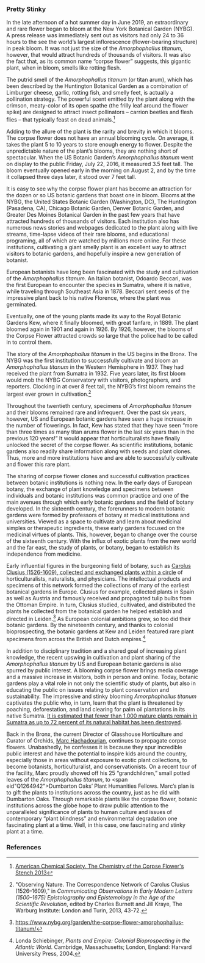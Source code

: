<var data-essay
	title="The Corpse Flower - Amorphophallus titanium"
	data-banner="https://upload.wikimedia.org/wikipedia/commons/d/da/Corpse_flower_%2871304%29f.jpg"
	data-layout="vtl"
	data-num-maps="4"
	data-num-images="10"
	data-num-specimens="16"
	data-num-primary-sources="4"
	data-author="Ashley Buchanan, PhD"></var>
	
### Pretty Stinky
In the late afternoon of a hot summer day in June 2019, an extraordinary and rare flower began to bloom at the <span eid="Q636275">New York Botanical Garden (NYBG)</span>. A press release was immediately sent out as visitors had only 24 to 36 hours to the see the world’s largest inflorescence (flower-bearing structure) in peak bloom. It was not just the size of the <span eid="Q431224">_Amorphophallus titanum_</span>, however, that would attract hundreds of thousands of visitors. It was also the fact that, as its common name “corpse flower” suggests, this gigantic plant, when in bloom, smells like rotting flesh. 
<param ve-video id="5upF4rJUxC4" title="NYBG 2019 Corpse Flower Timelapse">

The putrid smell of the _Amorphophallus titanum_ (or titan arum), which has been described by the Huntington Botanical Garden as a combination of Limburger cheese, garlic, rotting fish, and smelly feet, is actually a pollination strategy. The powerful scent emitted by the plant along with the crimson, <span data-click-image-zoomto="1706,1802,1461,1098">meaty-color of its open spathe</span> (the frilly leaf around the flower spike) are designed to attract insect pollinators – <span eid="Q303626">carrion beetles</span> and <span eid="Q978302">flesh flies</span> – that typically feast on dead animals.[^1] 
<var data-primary="image"></var>
<var data-image
     data-fit="cover"
     data-attribute="Corpse Flower (Amorphophallus Titanum) in full bloom at Edmonton's Muttart Conservatory, April 7, 2015. Photograph by Richard J. Rehman"
     data-url="https://upload.wikimedia.org/wikipedia/commons/4/40/Corpse_Flower_%28Amorphophallus_Titanum%29_1_of_5.jpg"></var>

Adding to the allure of the plant is the rarity and brevity in which it blooms. The corpse flower does not have an annual blooming cycle. On average, it takes the plant 5 to 10 years to store enough energy to flower. Despite the unpredictable nature of the plant’s blooms, they are nothing short of spectacular. When the US Botanic Garden’s _Amorphophallus titanum_ went on display to the public Friday, July 22, 2016, it measured 3.5 feet tall. The bloom eventually opened early in the morning on August 2, and by the time it collapsed three days later, it stood over 7 feet tall. 
<var data-primary="image"></var>
<var data-image
     data-fit="contain"
     data-attribute="Corpse Flower Lifecycle, USGB"
     data-url="https://www.usbg.gov/sites/default/files/corpseflower_amorphophallus_titanum_lifecycle_usbotanicgarden_2020.jpg"></var>

It is easy to see why the corpse flower plant has become an attraction for the dozen or so US botanic gardens that boast one in bloom. Blooms at the NYBG, the <span eid="Q1848855">United States Botanic Garden</span> (Washington, DC), <span eid="Q1400558">The Huntington</span> (Pasadena, CA), Chicago Botanic Garden, Denver Botanic Garden, and Greater Des Moines Botanical Garden in the past few years that have attracted hundreds of thousands of visitors. Each institution also has numerous news stories and webpages dedicated to the plant along with live streams, time-lapse videos of their rare blooms, and educational programing, all of which are watched by millions more online. For these institutions, cultivating a giant smelly plant is an excellent way to attract visitors to botanic gardens, and hopefully inspire a new generation of botanist. 
<var data-primary="image"></var>
<var data-image
     data-fit="contain"
     data-attribute="Corpse Flower Lifecycle, USGB"
     data-url="https://media.npr.org/assets/img/2013/07/23/corpsefloweredit003-f2deaf4f87f4496766a0148e12ad0b50e6158980-s1000-c85.jpg"></var>
<param ve-video id="L-Tp9cDj7Vg" title="USBG Corpse Flower 2020: Live Horticulture Q&A">

European botanists have long been fascinated with the study and cultivation of the _Amorphophallus titanum_. An Italian botanist, <span eid="Q361037">Odoardo Beccari</span>, was the first European to encounter the species in <span eid="Q3492">Sumatra</span>, where it is native, while traveling through Southeast Asia in 1878. Beccari sent seeds of the impressive plant back to his native Florence, where the plant was germinated. 
<var data-primary="map"></var>
<param ve-map center="26.761740, 56.651666" zoom="3">
<param ve-map-layer geojson active url="/geojson/corpse_flower.json">
<var data-image
     data-fit="contain"
     data-attribute="Indonesian men pose with two different species of Amorphophallus plants, including an Amorphophallus Titanum in bloom, 1900-1940"
     data-url="https://upload.wikimedia.org/wikipedia/commons/e/e0/COLLECTIE_TROPENMUSEUM_Indonesische_mannen_poseren_bij_twee_verschillende_soorten_Amorphophallus_planten_waaronder_een_in_bloei_staande_Amorphophallus_Titanum_TMnr_60042790.jpg"></var>

Eventually, one of the young plants made its way to the <span eid="Q188617">Royal Botanic Gardens Kew</span>, where it finally bloomed, with great fanfare, in 1889. The plant bloomed again in 1901 and again in 1926. By 1926, however, the blooms of the Corpse Flower attracted crowds so large that the police had to be called in to control them. 
<param data-primary="map">
<param ve-map center="Q18748726" zoom=11">
<param ve-map-layer geojson active url="/geojson/corpse_flower.json">
<var data-image
     data-fit="contain"
     data-attribute="Corpse Flower Bloom, Kew, 1901"
     data-url="https://raw.githubusercontent.com/JSTOR-Labs/plant-humanities/develop/images/Kew_historic_Corpse_Flower.jpg"></var>

The story of the _Amorphophallus titanum_ in the US begins in the Bronx. The NYBG was the first institution to successfully cultivate and bloom an _Amorphophallus titanum_ in the Western Hemisphere in 1937. They had received the plant from Sumatra in 1932. Five years later, its first bloom would mob the NYBG Conservatory with visitors, photographers, and reporters. Clocking in at over 8 feet tall, the NYBG’s first bloom remains the largest ever grown in cultivation.[^2] 
<param ve-map center="Q636275" zoom="14">
<param ve-map-layer geojson active url="/geojson/corpse_flower.json">

Throughout the twentieth century, specimens of _Amorphophallus titanum_ and their blooms remained rare and infrequent. Over the past six years, however, US and European botanic gardens have seen a huge increase in the number of flowerings. In fact, Kew has stated that they have seen “more than three times as many titan arums flower in the last six years than in the previous 120 years!” It would appear that horticulturalists have finally unlocked the secret of the corpse flower. As scientific institutions, botanic gardens also readily share information along with seeds and plant clones. Thus, more and more institutions have and are able to successfully cultivate and flower this rare plant. 
<param ve-map
       data="/geojson/corpse-flower-bloom.json"
       basemap="Esri_WorldGrayCanvas"
       marker-type="circle"
       radius="4"
       stroke="blue"
       fill="blue"
       fill-opacity="1"
       time-dimension="true"
       auto-play="false"
       auto-fit="false"
       time-interval="1888-01-01/P1Y"
       date-format="YYYY"
       fps="4"
       zoom="1.8">

The sharing of corpse flower clones and successful cultivation practices between botanic institutions is nothing new. In the early days of European botany, the exchange of plant knowledge and specimens between individuals and botanic institutions was common practice and one of the main avenues through which early botanic gardens and the field of botany developed. In the sixteenth century, <span eid="Q167346">the forerunners to modern botanic gardens were</span> formed by professors of botany at medical institutions and universities. Viewed as a space to cultivate and learn about medicinal simples or therapeutic ingredients, these early gardens focused on the medicinal virtues of plants. This, however, began to change over the course of the sixteenth century. With the influx of exotic plants from the new world and the far east, the study of plants, or botany, began to establish its independence from medicine.
<param ve-map center="Q13375" zoom="4.5">
<param ve-map-layer geojson active url="/geojson/first_botanic_gardens.json">

Early influential figures in the burgeoning field of botany, such as [Carolus Clusius (1526-1609), collected and exchanged plants within a circle](https://digitalcollections.universiteitleiden.nl/view/collection/ublclusius) of horticulturalists, naturalists, and physicians. The intellectual products and specimens of this network formed the collections of many of the earliest botanical gardens in Europe. <span eid="Q333372">Clusius</span> for example, collected plants in Spain as well as Austria and famously received and propagated tulip bulbs from the Ottoman Empire. In turn, Clusius studied, cultivated, and distributed the plants he collected from the botanical garden he helped establish and directed in Leiden.[^3] As European colonial ambitions grew, so too did their botanic gardens. By the nineteenth century, and thanks to colonial bioprospecting, the botanic gardens at Kew and Leiden featured rare plant specimens from across the British and Dutch empires.[^4]
<param ve-storiiies id="081kn">

In addition to disciplinary tradition and a shared goal of increasing plant knowledge, the recent upswing in cultivation and plant sharing of the _Amorphophallus titanum_ by US and European botanic gardens is also spurred by public interest. A blooming corpse flower brings media coverage and a massive increase in visitors, both in person and online. Today, botanic gardens play a vital role in not only the scientific study of plants, but also in educating the public on issues relating to plant conservation and sustainability. The impressive and stinky blooming _Amorphophallus titanum_ captivates the public who, in turn, learn that the plant is threatened by poaching, deforestation, and land clearing for palm oil plantations in its native Sumatra. [It is estimated that fewer than 1,000 mature plants remain in Sumatra as up to 72 percent of its natural habitat has been destroyed](https://www.iucnredlist.org/species/118042834/118043213).
<param ve-map center="Q3492" zoom="5">
<param ve-map-layer geojson active url="/geojson/corpse_flower.json">

Back in the Bronx, the current Director of Glasshouse Horticulture and Curator of Orchids, [Marc Hachadourian](https://www.nybg.org/blogs/plant-talk/2016/07/horticulture-2/the-corpse-flower-a-decade-in-the-making/), continues to propagate corpse flowers. Unabashedly, he confesses it is because they spur incredible public interest and have the potential to inspire kids around the country, especially those in areas without exposure to exotic plant collections, to become botanists, horticulturalist, and conservationists. On a recent tour of the facility, Marc proudly showed off his 25 “grandchildren,” small potted leaves of the _Amorphophallus titanum_, to <span eid"Q1264942">Dumbarton Oaks’</span> Plant Humanities Fellows. Marc’s plan is to gift the plants to institutions across the country, just as he did with Dumbarton Oaks. Through remarkable plants like the corpse flower, botanic institutions across the globe hope to draw public attention to the unparalleled significance of plants to human culture and issues of contemporary “plant blindness” and environmental degradation one fascinating plant at a time. Well, in this case, one fascinating and stinky plant at a time.
<var data-primary="image"></var>
<var data-image
     data-fit="contain"
     data-attribute="Mark Hachadourian with a Corpse Flower at the NYBG"
     data-url="https://www.nybg.org/content/uploads/2018/06/mco-6927-1_1-768x768.jpg"></var>

### References
[^1]: [American Chemical Society. The Chemistry of the Corpse Flower's Stench 2013](https://www.youtube.com/watch?v=uDMI_ZJt1go)
[^2]: "Observing Nature. The Correspondence Network of Carolus Clusius (1526–1609)," in _Communicating Observations in Early Modern Letters (1500–1675) Epistolography and Epistemology in the Age of the Scientific Revolution_, edited by Charles Burnett and Jill Kraye, The Warburg Institute: London and Turin, 2013, 43-72.
[^3]: https://www.nybg.org/garden/the-corpse-flower-amorphophallus-titanum/
[^4]: Londa Schiebinger, _Plants and Empire: Colonial Bioprospecting in the Atlantic World_. Cambridge, Massachusetts; London, England: Harvard University Press, 2004.
